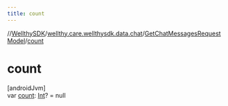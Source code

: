 ```yaml
---
title: count
---
```

//[WellthySDK](../../../index.html)/[wellthy.care.wellthysdk.data.chat](../index.html)/[GetChatMessagesRequestModel](index.html)/[count](count.html)



# count



[androidJvm]\
var [count](count.html): [Int](https://kotlinlang.org/api/latest/jvm/stdlib/kotlin/-int/index.html)? = null




